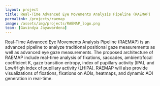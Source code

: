 ```yaml
---
layout: project
title: Real-Time Advanced Eye Movements Analysis Pipeline (RAEMAP)
permalink: /projects/raemap
image: /assets/img/projects/RAEMAP_logo.png
team: [Gavindya Jayawardena]
---
```


Real-Time Advanced Eye Movements Analysis Pipeline (RAEMAP) is an advanced pipeline to analyze traditional positional gaze measurements as well as advanced eye gaze measurements. The proposed architecture of RAEMAP include real-time analysis of fixations, saccades, ambient/focal coefficient K, gaze transition entropy, index of pupillary activity (IPA), and Low/High index of pupillary activity (LHIPA). RAEMAP will also provide visualizations of fixations, fixations on AOIs, heatmaps, and dynamic AOI generation in real-time. 